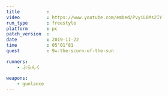 ```yaml
---
title          :
video          : https://www.youtube.com/embed/PvyiL8Ms2IY
run_type       : freestyle
platform       : pc
patch_version  : 
date           : 2019-11-22
time           : 05'01"81
quest          : 9★-the-scorn-of-the-sun

runners:
    - ぶらんく

weapons:
    - gunlance
---
```

